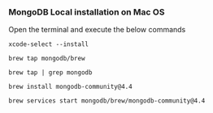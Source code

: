 ### MongoDB Local installation on Mac OS

Open the terminal and execute the below commands

```
xcode-select --install
```
```
brew tap mongodb/brew
```
```
brew tap | grep mongodb
```
```
brew install mongodb-community@4.4
```
```
brew services start mongodb/brew/mongodb-community@4.4
```
